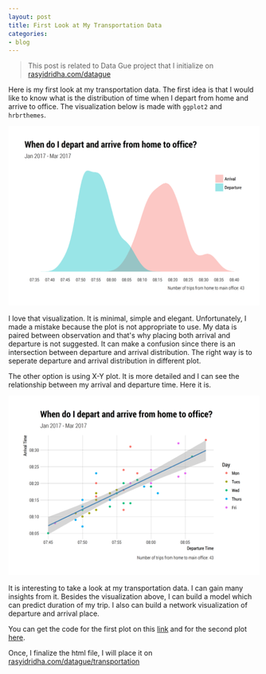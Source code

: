 ```yaml
---
layout: post
title: First Look at My Transportation Data
categories:
- blog
---
```


<style>
img {
    max-width: 100%;
    height: auto;
}
</style>

> This post is related to Data Gue project that I initialize on [rasyidridha.com/datague](http://rasyidridha.com/datague)

Here is my first look at my transportation data. The first idea is that I would like to know what is the distribution of time when I depart from home and arrive to office. The visualization below is made with `ggplot2` and `hrbrthemes`. 

<img src="/images/dep-arr-1.png">

I love that visualization. It is minimal, simple and elegant. Unfortunately, I made a mistake because the plot is not appropriate to use. My data is paired between observation and that's why placing both arrival and departure is not suggested. It can make a confusion since there is an intersection between departure and arrival distribution. The right way is to seperate departure and arrival distribution in different plot.

The other option is using X-Y plot. It is more detailed and I can see the relationship between my arrival and departure time. Here it is.

<img src="/images/dep-arr-2-1.png">

It is interesting to take a look at my transportation data. I can gain many insights from it. Besides the visualization above, I can build a model which can predict duration of my trip. I also can build a network visualization of departure and arrival place.

You can get the code for the first plot on this [link](https://gist.github.com/rasyidstat/072d050c360659f710c6f83b90120e9e) and for the second plot [here](https://gist.github.com/rasyidstat/03f31381b4ddf64041398ba7f3372337).

Once, I finalize the html file, I will place it on [rasyidridha.com/datague/transportation](http://rasyidridha.com/datague/transportation)








